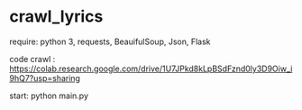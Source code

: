 # crawl_lyrics

require: python 3, requests, BeauifulSoup, Json, Flask

code crawl : https://colab.research.google.com/drive/1U7JPkd8kLpBSdFznd0ly3D9Oiw_i9hQ7?usp=sharing

start: python main.py
